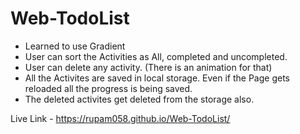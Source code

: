 # Web-TodoList

* Learned to use Gradient
* User can sort the Activities as All, completed and uncompleted.
* User can delete any activity. (There is an animation for that)
* All the Activites are saved in local storage. Even if the Page gets reloaded all the progress is being saved.
* The deleted activites get deleted from the storage also.

Live Link - https://rupam058.github.io/Web-TodoList/
